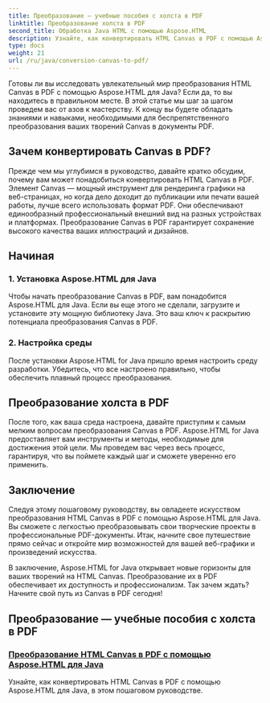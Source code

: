 ```yaml
---
title: Преобразование — учебные пособия с холста в PDF
linktitle: Преобразование холста в PDF
second_title: Обработка Java HTML с помощью Aspose.HTML
description: Узнайте, как конвертировать HTML Canvas в PDF с помощью Aspose.HTML для Java, в этом подробном руководстве. Овладейте искусством цифровой трансформации!
type: docs
weight: 21
url: /ru/java/conversion-canvas-to-pdf/
---
```


Готовы ли вы исследовать увлекательный мир преобразования HTML Canvas в PDF с помощью Aspose.HTML для Java? Если да, то вы находитесь в правильном месте. В этой статье мы шаг за шагом проведем вас от азов к мастерству. К концу вы будете обладать знаниями и навыками, необходимыми для беспрепятственного преобразования ваших творений Canvas в документы PDF.

## Зачем конвертировать Canvas в PDF?

Прежде чем мы углубимся в руководство, давайте кратко обсудим, почему вам может понадобиться конвертировать HTML Canvas в PDF. Элемент Canvas — мощный инструмент для рендеринга графики на веб-страницах, но когда дело доходит до публикации или печати вашей работы, лучше всего использовать формат PDF. Они обеспечивают единообразный профессиональный внешний вид на разных устройствах и платформах. Преобразование Canvas в PDF гарантирует сохранение высокого качества ваших иллюстраций и дизайнов.

## Начиная

### 1. Установка Aspose.HTML для Java

Чтобы начать преобразование Canvas в PDF, вам понадобится Aspose.HTML для Java. Если вы еще этого не сделали, загрузите и установите эту мощную библиотеку Java. Это ваш ключ к раскрытию потенциала преобразования Canvas в PDF.

### 2. Настройка среды

После установки Aspose.HTML for Java пришло время настроить среду разработки. Убедитесь, что все настроено правильно, чтобы обеспечить плавный процесс преобразования.

## Преобразование холста в PDF

После того, как ваша среда настроена, давайте приступим к самым мелким вопросам преобразования Canvas в PDF. Aspose.HTML for Java предоставляет вам инструменты и методы, необходимые для достижения этой цели. Мы проведем вас через весь процесс, гарантируя, что вы поймете каждый шаг и сможете уверенно его применить.

## Заключение

Следуя этому пошаговому руководству, вы овладеете искусством преобразования HTML Canvas в PDF с помощью Aspose.HTML для Java. Вы сможете с легкостью преобразовывать свои творческие проекты в профессиональные PDF-документы. Итак, начните свое путешествие прямо сейчас и откройте мир возможностей для вашей веб-графики и произведений искусства.

В заключение, Aspose.HTML for Java открывает новые горизонты для ваших творений на HTML Canvas. Преобразование их в PDF обеспечивает их доступность и профессионализм. Так зачем ждать? Начните свой путь из Canvas в PDF сегодня!
## Преобразование — учебные пособия с холста в PDF
### [Преобразование HTML Canvas в PDF с помощью Aspose.HTML для Java](./canvas-to-pdf/)
Узнайте, как конвертировать HTML Canvas в PDF с помощью Aspose.HTML для Java, в этом пошаговом руководстве.